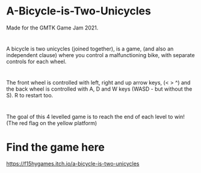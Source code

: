 # A-Bicycle-is-Two-Unicycles
Made for the GMTK Game Jam 2021.
# 
A bicycle is two unicycles (joined together), is a game, (and also an independent clause) where you control a malfunctioning bike, with separate controls for each wheel.
# 
The front wheel is controlled with left, right and up arrow keys, (< > ^) and the back wheel is controlled with A, D and W keys (WASD - but without the S).  R to restart too.
# 
The goal of this 4 levelled game is to reach the end of each level to win! (The red flag on the yellow platform)

# Find the game here
https://f15hygames.itch.io/a-bicycle-is-two-unicycles
